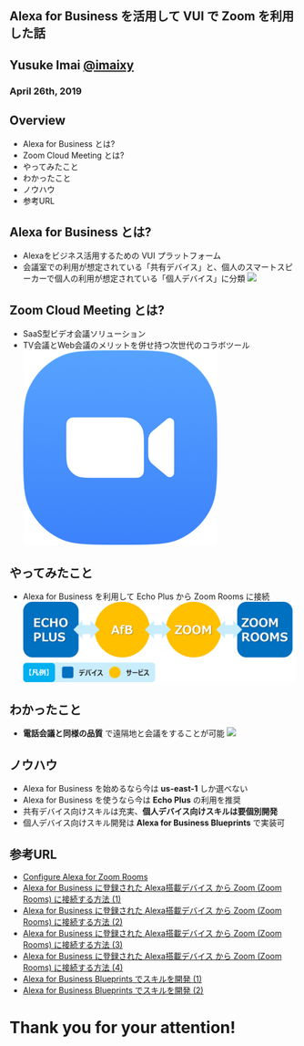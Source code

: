 ## Alexa for Business を活用して VUI で Zoom を利用した話
## Yusuke Imai [@imaixy](https://twitter.com/imaixy)
### April 26th, 2019


>>>
## Overview
- Alexa for Business とは?
- Zoom Cloud Meeting とは?
- やってみたこと
- わかったこと
- ノウハウ
- 参考URL


>>>
## Alexa for Business とは?
- Alexaをビジネス活用するための VUI プラットフォーム
- 会議室での利用が想定されている「共有デバイス」と、個人のスマートスピーカーで個人の利用が想定されている「個人デバイス」に分類
![](https://echodotroom.com/wp-content/uploads/2018/05/alexa-for-business-01-500x197.png)


>>>
## Zoom Cloud Meeting とは?
- SaaS型ビデオ会議ソリューション
- TV会議とWeb会議のメリットを併せ持つ次世代のコラボツール
![](https://github.com/yimai/presentation/blob/master/zoom.png?raw=true)


>>>
## やってみたこと
- Alexa for Business を利用して Echo Plus から Zoom Rooms に接続
![](https://github.com/yimai/presentation/blob/master/system.png?raw=true)


>>>
## わかったこと
- **電話会議と同様の品質** で遠隔地と会議をすることが可能
![](http://img07.shop-pro.jp/PA01031/362/etc/3_teleconference_explanation2.jpg)


>>>
## ノウハウ
- Alexa for Business を始めるなら今は **us-east-1** しか選べない
- Alexa for Business を使うなら今は **Echo Plus** の利用を推奨
- 共有デバイス向けスキルは充実、**個人デバイス向けスキルは要個別開発**
- 個人デバイス向けスキル開発は **Alexa for Business Blueprints** で実装可


>>>
## 参考URL
- [Configure Alexa for Zoom Rooms](https://support.zoom.us/hc/en-us/articles/360000164106-Configure-Alexa-for-Zoom-Rooms)
- [Alexa for Business に登録された Alexa搭載デバイス から Zoom (Zoom Rooms) に接続する方法 (1)](https://biz-beyond.com/2019/03/a4b-to-zoom-1/)
- [Alexa for Business に登録された Alexa搭載デバイス から Zoom (Zoom Rooms) に接続する方法 (2)](https://biz-beyond.com/2019/03/a4b-to-zoom-2/)
- [Alexa for Business に登録された Alexa搭載デバイス から Zoom (Zoom Rooms) に接続する方法 (3)](https://biz-beyond.com/2019/03/a4b-to-zoom-3/)
- [Alexa for Business に登録された Alexa搭載デバイス から Zoom (Zoom Rooms) に接続する方法 (4)](https://biz-beyond.com/2019/03/a4b-to-zoom-4/)
- [Alexa for Business Blueprints でスキルを開発 (1)](https://biz-beyond.com/2019/04/alexa-for-business-blueprints-1/)
- [Alexa for Business Blueprints でスキルを開発 (2)](https://biz-beyond.com/2019/04/alexa-for-business-blueprints-2/)


>>>
# Thank you for your attention!
